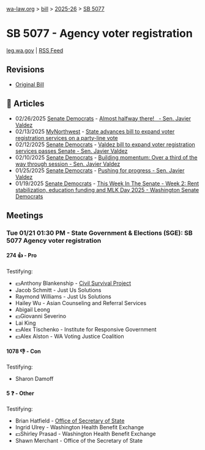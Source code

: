 [wa-law.org](/) > [bill](/bill/) > [2025-26](/bill/2025-26/) > [SB 5077](/bill/2025-26/sb/5077/)

# SB 5077 - Agency voter registration
[leg.wa.gov](https://app.leg.wa.gov/billsummary?BillNumber=5077&Year=2025&Initiative=false) | [RSS Feed](./rss.xml)

## Revisions
* [Original Bill](1/)

## 📰 Articles
* 02/26/2025 [Senate Democrats](/org/senate_democrats/) - [Almost halfway there!   - Sen. Javier Valdez](https://senatedemocrats.wa.gov/valdez/2025/02/26/almost-halfway-there/#:~:text=SB%205077)
* 02/13/2025 [MyNorthwest](/org/mynorthwest/) - [State advances bill to expand voter registration services on a party-line vote](https://mynorthwest.com/mynorthwest-politics/bill-voter/4044929#:~:text=Senate%20Bill%205077)
* 02/12/2025 [Senate Democrats](/org/senate_democrats/) - [Valdez bill to expand voter registration services passes Senate - Sen. Javier Valdez](https://senatedemocrats.wa.gov/valdez/2025/02/12/valdez-bill-to-expand-voter-registration-services-passes-senate/#:~:text=Senate%20Bill%205077)
* 02/10/2025 [Senate Democrats](/org/senate_democrats/) - [Building momentum: Over a third of the way through session - Sen. Javier Valdez](https://senatedemocrats.wa.gov/valdez/2025/02/10/building-momentum-over-a-third-of-the-way-through-session/#:~:text=SB%205077)
* 01/25/2025 [Senate Democrats](/org/senate_democrats/) - [Pushing for progress - Sen. Javier Valdez](https://senatedemocrats.wa.gov/valdez/2025/01/24/pushing-for-progress/#:~:text=SB%205077)
* 01/19/2025 [Senate Democrats](/org/senate_democrats/) - [This Week In The Senate - Week 2: Rent stabilization, education funding and MLK Day 2025 - Washington Senate Democrats](https://senatedemocrats.wa.gov/blog/2025/01/19/this-week-in-the-senate-week-2-rent-stabilization-education-funding-and-mlk-day-2025/#:~:text=Senate%20Bill%205077)

## Meetings
### Tue 01/21 01:30 PM - State Government & Elections (SGE): SB 5077 Agency voter registration
#### 274 👍 - Pro
Testifying:
* 💵Anthony Blankenship - [Civil Survival Project](/org/civil_survival_project/)
* Jacob Schmitt - Just Us Solutions
* Raymond Williams - Just Us Solutions
* Hailey Wu - Asian Counseling and Referral Services
* Abigail Leong
* 💵Giovanni Severino
* Lai King
* 💵Alex Tischenko - Institute for Responsive Government
* 💵Alex Alston - WA Voting Justice Coalition

#### 1078 👎 - Con
Testifying:
* Sharon Damoff

#### 5 ❓ - Other
Testifying:
* Brian Hatfield - [Office of Secretary of State](/org/office_of_secretary_of_state/)
* Ingrid Ulrey - Washington Health Benefit Exchange
* 💵Shirley Prasad - Washington Health Benefit Exchange
* Shawn Merchant - Office of the Secretary of State
